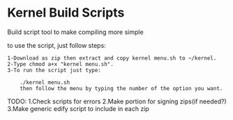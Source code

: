 Kernel Build Scripts
============

Build script tool to make compiling more simple

to use the script, just follow steps:

    1-Download as zip then extract and copy kernel menu.sh to ~/kernel.
    2-Type chmod a+x "kernel menu.sh".
    3-To run the script just type:
    
        ./kernel menu.sh
        then follow the menu by typing the number of the option you want.

TODO: 
1.Check scripts for errors
2.Make portion for signing zips(if needed?)
3.Make generic edify script to include in each zip
